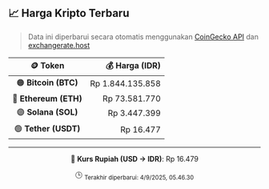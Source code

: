 

<!-- HARGA_KRIPTO -->
## 📈 Harga Kripto Terbaru

> Data ini diperbarui secara otomatis menggunakan [CoinGecko API](https://www.coingecko.com/) dan [exchangerate.host](https://exchangerate.host/)

<div align="center">

| 🪙 Token | 💰 Harga (IDR) |
|:------:|---------------:|
| 🟠 **Bitcoin (BTC)**   | Rp 1.844.135.858 |
| 🔵 **Ethereum (ETH)**  | Rp 73.581.770 |
| 🟣 **Solana (SOL)**    | Rp 3.447.399 |
| 🟢 **Tether (USDT)**   | Rp 16.477 |

---

💱 **Kurs Rupiah (USD → IDR)**: Rp 16.479

🕒 <sub>Terakhir diperbarui: 4/9/2025, 05.46.30</sub>

</div>
<!-- /HARGA_KRIPTO -->
